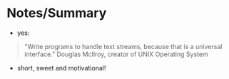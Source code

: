 # Notes/Summary

- yes:

> "Write programs to handle text streams, because that is a universal interface.” Douglas McIlroy, creator of UNIX Operating System

- short, sweet and motivational!